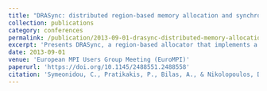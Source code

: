 ```yaml
---
title: "DRASync: distributed region-based memory allocation and synchronization"
collection: publications
category: conferences
permalink: /publication/2013-09-01-drasync-distributed-memory-allocation
excerpt: 'Presents DRASync, a region-based allocator that implements a global address space abstraction for MPI programs with pointer-based data structures and high-level synchronization primitives.'
date: 2013-09-01
venue: 'European MPI Users Group Meeting (EuroMPI)'
paperurl: 'https://doi.org/10.1145/2488551.2488558'
citation: 'Symeonidou, C., Pratikakis, P., Bilas, A., & Nikolopoulos, D. S. (2013). &quot;DRASync: distributed region-based memory allocation and synchronization.&quot; In <i>Proceedings of the 20th European MPI Users'' Group Meeting</i>, 49-54. https://doi.org/10.1145/2488551.2488558'
---
```

